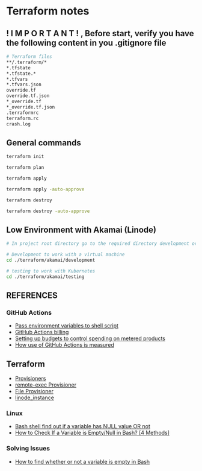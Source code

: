 # Terraform notes


## ! I M P O R T A N T ! , Before start, verify you have the following content in you .gitignore file
```bash
# Terraform files
**/.terraform/*
*.tfstate
*.tfstate.*
*.tfvars
*.tfvars.json
override.tf
override.tf.json
*_override.tf
*_override.tf.json
.terraformrc
terraform.rc
crash.log

```

## General commands
```bash
terraform init

terraform plan

terraform apply

terraform apply -auto-approve

terraform destroy

terraform destroy -auto-approve
```

## Low Environment with Akamai (Linode)
```bash
# In project root directory go to the required directory development or testing

# Development to work with a virtual machine
cd ./terraform/akamai/development

# testing to work with Kubernetes
cd ./terraform/akamai/testing

```

## REFERENCES

### GitHub Actions
- [Pass environment variables to shell script](https://github.com/appleboy/ssh-action?tab=readme-ov-file#pass-environment-variables-to-shell-script)
- [GitHub Actions billing](https://docs.github.com/en/billing/concepts/product-billing/github-actions#calculating-minute-and-storage-spending)
- [Setting up budgets to control spending on metered products](https://docs.github.com/en/billing/tutorials/set-up-budgets)
- [How use of GitHub Actions is measured](https://docs.github.com/en/billing/concepts/product-billing/github-actions#how-use-of-github-actions-is-measured)

## Terraform
- [Provisioners](https://developer.hashicorp.com/terraform/language/resources/provisioners/syntax)
- [remote-exec Provisioner](https://developer.hashicorp.com/terraform/language/resources/provisioners/remote-exec)
- [File Provisioner](https://developer.hashicorp.com/terraform/language/resources/provisioners/file)
- [linode_instance](https://registry.terraform.io/providers/linode/linode/latest/docs/resources/instance#stackscript_id-1)


### Linux
- [Bash shell find out if a variable has NULL value OR not](https://www.cyberciti.biz/faq/bash-shell-find-out-if-a-variable-has-null-value-or-not/)
- [How to Check If a Variable is Empty/Null in Bash? [4 Methods]](https://linuxsimply.com/bash-scripting-tutorial/conditional-statements/if/if-empty-or-not/)

### Solving Issues
- [How to find whether or not a variable is empty in Bash](https://stackoverflow.com/questions/3061036/how-to-find-whether-or-not-a-variable-is-empty-in-bash)